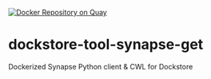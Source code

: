 [![Docker Repository on Quay](https://quay.io/repository/ga4gh-dream/dockstore-tool-synapse-get/status "Docker Repository on Quay")](https://quay.io/repository/ga4gh-dream/dockstore-tool-synapse-get)

# dockstore-tool-synapse-get

Dockerized Synapse Python client &amp; CWL for Dockstore
